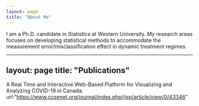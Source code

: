 ```yaml
---
layout: page
title: "About Me"
---
```


I am a Ph.D. candidate in Statistics at Western University. My research areas focuses on developing statistical methods to accommodate the measurement error/misclassification effect in dynamic treatment regimes.


---
layout: page
title: "Publications"
---

A Real Time and  Interactive Web-Based Platform for Visualizing and Analyzing COVID-19 in Canada. url:"https://www.ccsenet.org/journal/index.php/ijsp/article/view/0/43346"
